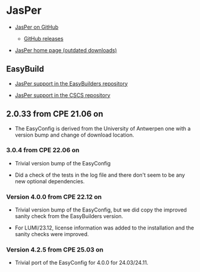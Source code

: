 # JasPer

-   [JasPer on GitHub](https://github.com/jasper-software/jasper)

    -   [GitHub releases](https://github.com/jasper-software/jasper/releases)

-   [JasPer home page (outdated downloads)](https://www.ece.uvic.ca/~frodo/jasper/)

## EasyBuild

-   [JasPer support in the EasyBuilders repository](https://github.com/easybuilders/easybuild-easyconfigs/tree/develop/easybuild/easyconfigs/j/JasPer)

-   [JasPer support in the CSCS repository](https://github.com/eth-cscs/production/tree/master/easybuild/easyconfigs/j/JasPer)


## 2.0.33 from CPE 21.06 on

-   The EasyConfig is derived from the University of Antwerpen one with a version
    bump and change of download location.


### 3.0.4 from CPE 22.06 on

-   Trivial version bump of the EasyConfig

-   Did a check of the tests in the log file and there don't seem to be any new optional
    dependencies.


### Version 4.0.0 from CPE 22.12 on

-   Trivial version bump of the EasyConfig, but we did copy the improved sanity check
    from the EasyBuilders version.

-   For LUMI/23.12, license information was added to the installation and the sanity checks
    were improved.


### Version 4.2.5 from CPE 25.03 on

-   Trivial port of the EasyConfig for 4.0.0 for 24.03/24.11.

